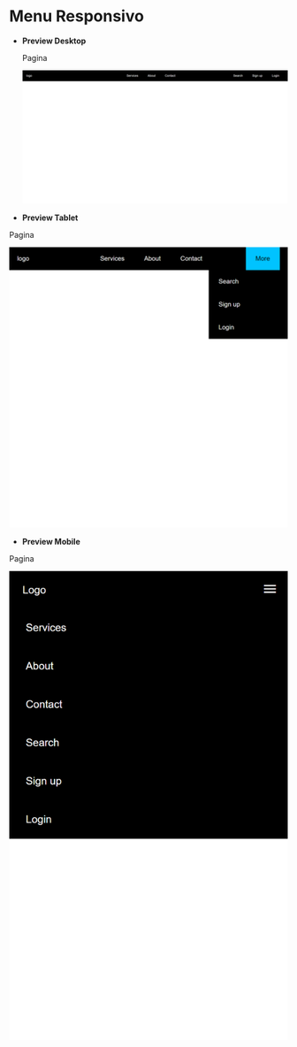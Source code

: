 # Menu Responsivo


- **Preview Desktop**

  Pagina

  ![preview img](/preview/menu_01.png)

 - **Preview Tablet**

  Pagina

  ![preview img](/preview/menu_02.png)
  
   - **Preview Mobile**

  Pagina

  ![preview img](/preview/menu_03.png)